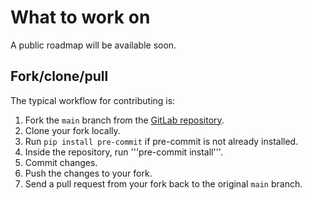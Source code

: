 # What to work on

A public roadmap will be available soon.


## Fork/clone/pull

The typical workflow for contributing is:

1. Fork the `main` branch from the [GitLab repository](https://forgemia.inra.fr/bbatardiere/pyplnmodels).
2. Clone your fork locally.
3. Run `pip install pre-commit` if pre-commit is not already installed.
4. Inside the repository, run '''pre-commit install'''.
5. Commit changes.
6. Push the changes to your fork.
7. Send a pull request from your fork back to the original `main` branch.
